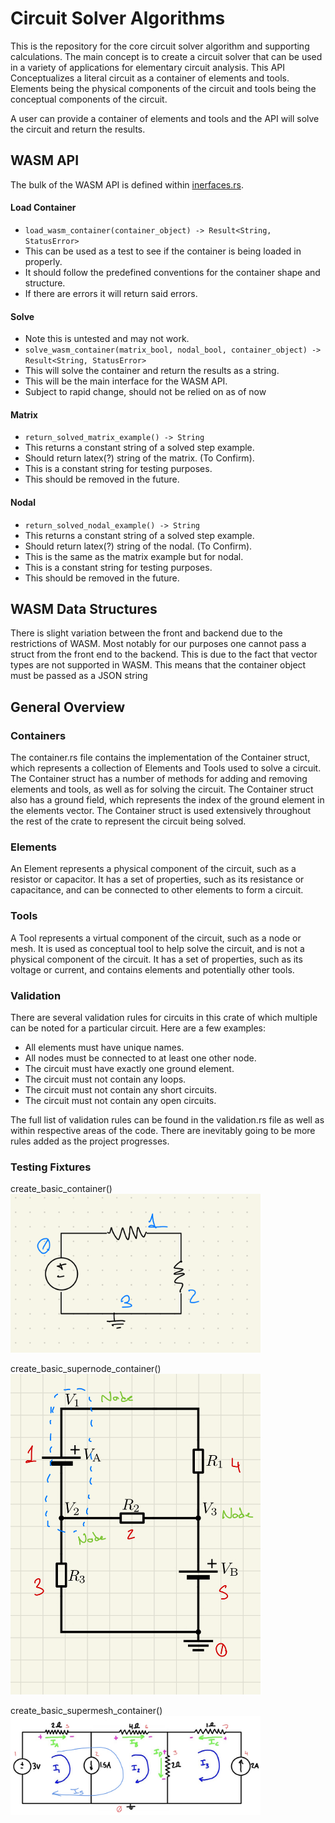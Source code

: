 # Circuit Solver Algorithms
This is the repository for the core circuit solver algorithm and supporting calculations. 
The main concept is to create a circuit solver that can be used in a variety of applications for elementary circuit analysis.
This API Conceptualizes a literal circuit as a container of elements and tools.
Elements being the physical components of the circuit and tools being the conceptual components of the circuit.

A user can provide a container of elements and tools and the API will solve the circuit and return the results.

## WASM API
The bulk of the WASM API is defined within [inerfaces.rs](./src/inerfaces.rs).
#### Load Container
- `load_wasm_container(container_object) -> Result<String, StatusError> `
- This can be used as a test to see if the container is being loaded in properly.
- It should follow the predefined conventions for the container shape and structure.
- If there are errors it will return said errors.

#### Solve
- Note this is untested and may not work.
- `solve_wasm_container(matrix_bool, nodal_bool, container_object) -> Result<String, StatusError>`
- This will solve the container and return the results as a string.
- This will be the main interface for the WASM API.
- Subject to rapid change, should not be relied on as of now

#### Matrix 
- `return_solved_matrix_example() -> String`
- This returns a constant string of a solved step example.
- Should return latex(?) string of the matrix. (To Confirm).
- This is a constant string for testing purposes.
- This should be removed in the future.

#### Nodal
- `return_solved_nodal_example() -> String`
- This returns a constant string of a solved step example.
- Should return latex(?) string of the nodal. (To Confirm).
- This is the same as the matrix example but for nodal.
- This is a constant string for testing purposes.
- This should be removed in the future.

## WASM Data Structures
There is slight variation between the front and backend due to the restrictions of WASM. Most notably 
for our purposes one cannot pass a struct from the front end to the backend. This is due to the fact that
vector types are not supported in WASM. This means that the container object must be passed as a JSON string

## General Overview
### Containers
The container.rs file contains the implementation of the Container struct, which represents
a collection of Elements and Tools used to solve a circuit. The Container struct has a number
of methods for adding and removing elements and tools, as well as for solving the circuit. 
The Container struct also has a ground field, which represents the index of the ground element
in the elements vector. The Container struct is used extensively throughout the rest of the
crate to represent the circuit being solved.
### Elements
An Element represents a physical component of the circuit, such as a resistor or capacitor.
It has a set of properties, such as its resistance or capacitance, and can be connected to 
other elements to form a circuit.
### Tools
A Tool represents a virtual component of the circuit, such as a node or mesh. It is used as 
conceptual tool to help solve the circuit, and is not a physical component of the circuit.
It has a set of properties, such as its voltage or current, and contains elements and potentially other tools.
### Validation 
There are several validation rules for circuits in this crate of which multiple can be noted for a particular circuit.
Here are a few examples:
- All elements must have unique names.
- All nodes must be connected to at least one other node.
- The circuit must have exactly one ground element.
- The circuit must not contain any loops.
- The circuit must not contain any short circuits.
- The circuit must not contain any open circuits.

The full list of validation rules can be found in the validation.rs file as well as within respective areas of the code.
There are inevitably going to be more rules added as the project progresses. 



### Testing Fixtures
create_basic_container()<br>
![img.png](.github%2Fcreate_basic_container.png)

create_basic_supernode_container()<br>
![img.png](.github%2Fcreate_basic_supernode_container.png)

create_basic_supermesh_container()<br>
![img.png](.github%2Fcreate_basic_supermesh_container.jpg)

<style type="text/css">
    img {
        width: 400px;
    }
</style>